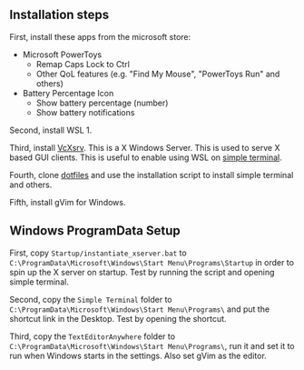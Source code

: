 ## Installation steps

First, install these apps from the microsoft store:
 - Microsoft PowerToys
   - Remap Caps Lock to Ctrl
   - Other QoL features (e.g. "Find My Mouse", "PowerToys Run" and others)
 - Battery Percentage Icon
   - Show battery percentage (number)
   - Show battery notifications

Second, install WSL 1.

Third, install [VcXsrv](https://sourceforge.net/projects/vcxsrv/). This is a
X Windows Server. This is used to serve X based GUI clients. This is useful to
enable using WSL on [simple terminal](https://st.suckless.org/).

Fourth, clone [dotfiles](https://github.com/irizwaririz/dotfiles) and use the
installation script to install simple terminal and others.

Fifth, install gVim for Windows.

## Windows ProgramData Setup

First, copy `Startup/instantiate_xserver.bat` to
`C:\ProgramData\Microsoft\Windows\Start Menu\Programs\Startup` in order to spin
up the X server on startup. Test by running the script and opening simple
terminal.

Second, copy the `Simple Terminal` folder to 
`C:\ProgramData\Microsoft\Windows\Start Menu\Programs\` and put the shortcut
link in the Desktop. Test by opening the shortcut.

Third, copy the `TextEditorAnywhere` folder to
`C:\ProgramData\Microsoft\Windows\Start Menu\Programs\`, run it and set it to
run when Windows starts in the settings. Also set gVim as the editor.
